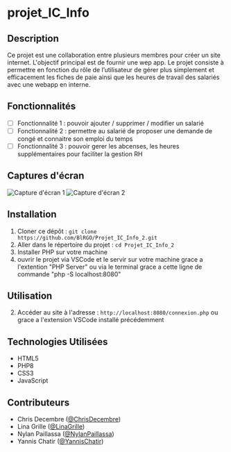 # projet_IC_Info

## Description

Ce projet est une collaboration entre plusieurs membres pour créer un site internet. L'objectif principal est de fournir une wep app. Le projet consiste à permettre en fonction du rôle de l’utilisateur de gérer plus simplement et efficacement les fiches de paie ainsi que les heures de travail des salariés avec une webapp en interne.

## Fonctionnalités

- [ ] Fonctionnalité 1 : pouvoir ajouter / supprimer / modifier un salarié
- [ ] Fonctionnalité 2 : permettre au salarié de proposer une demande de congé et connaitre son emploi du temps
- [ ] Fonctionnalité 3 : pouvoir gerer les abcenses, les heures supplémentaires pour faciliter la gestion RH

## Captures d'écran

![Capture d'écran 1](screenshots/screenshot1.png)
![Capture d'écran 2](screenshots/screenshot2.png)

## Installation

1. Cloner ce dépôt : `git clone https://github.com/BlRGO/Projet_IC_Info_2.git`
2. Aller dans le répertoire du projet : `cd Projet_IC_Info_2`
3. Installer PHP sur votre machine
4. ouvrir le projet via VSCode et le servir sur votre machine grace a l'extention "PHP Server" ou via le terminal grace a cette ligne de commande "php -S localhost:8080"

## Utilisation

2. Accéder au site à l'adresse : `http://localhost:8080/connexion.php` ou grace a l'extension VSCode installé précédemment

## Technologies Utilisées

- HTML5
- PHP8
- CSS3
- JavaScript

## Contributeurs

- Chris Decembre ([@ChrisDecembre](https://github.com/ChrisDcbr))
- Lina Grille ([@LinaGrille](https://github.com/LinaGR07))
- Nylan Paillassa ([@NylanPaillassa](https://github.com/Nylan01))
- Yannis Chatir ([@YannisChatir](https://github.com/BlRGO))
